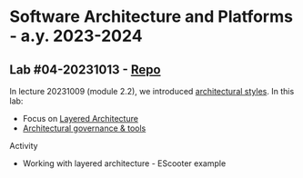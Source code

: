 # Software Architecture and Platforms - a.y. 2023-2024

## Lab #04-20231013 - [Repo](https://github.com/pslab-unibo/sap-2023-2024.git) 

In lecture 20231009 (module 2.2), we introduced [architectural styles](https://docs.google.com/document/d/1nbSUNNcMPfQAFq6fh2m9RHfUhzpok4tMaLSVs2K2wj4/edit?usp=sharing). In this lab:

- Focus on [Layered Architecture](https://docs.google.com/document/d/1trLtRNOkXFTRvBV4xphnmYXDcwqv1IdeZeo10WQzC8I/edit?usp=sharing)
- [Architectural governance & tools](https://docs.google.com/document/d/1bqJx4yQpvLUB5kELge6Lk_H6mP_GPEinQ9Hn-DrjIzo/edit?usp=sharing)

Activity 
- Working with layered architecture - EScooter example
	
	
		
		
		
		